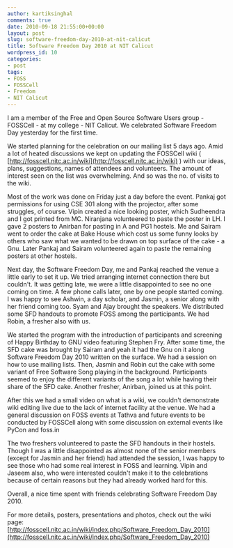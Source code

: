 ```yaml
---
author: kartiksinghal
comments: true
date: 2010-09-18 21:55:00+00:00
layout: post
slug: software-freedom-day-2010-at-nit-calicut
title: Software Freedom Day 2010 at NIT Calicut
wordpress_id: 10
categories:
- post
tags:
- FOSS
- FOSSCell
- Freedom
- NIT Calicut
---
```


I am a member of the Free and Open Source Software Users group - FOSSCell - at my college - NIT Calicut. We celebrated Software Freedom Day yesterday for the first time. 

We started planning for the celebration on our mailing list 5 days ago. Amid a lot of heated discussions we kept on updating the FOSSCell wiki ( [http://fosscell.nitc.ac.in/wiki](http://fosscell.nitc.ac.in/wiki) ) with our ideas, plans, suggestions, names of attendees and volunteers. The amount of interest seen on the list was overwhelming. And so was the no. of visits to the wiki. 

Most of the work was done on Friday just a day before the event. Pankaj got permissions for using CSE 301 along with the projector, after some struggles, of course. Vipin created a nice looking poster, which Sudheendra and I got printed from MC. Niranjana volunteered to paste the poster in LH. I gave 2 posters to Anirban for pasting in A and PG1 hostels. Me and Sairam went to order the cake at Bake House which cost us some funny looks by others who saw what we wanted to be drawn on top surface of the cake - a Gnu. Later Pankaj and Sairam volunteered again to paste the remaining posters at other hostels. 

Next day, the Software Freedom Day, me and Pankaj reached the venue a little early to set it up. We tried arranging internet connection there but couldn't. It was getting late, we were a little disappointed to see no one coming on time. A few phone calls later, one by one people started coming. I was happy to see Ashwin, a day scholar, and Jasmin, a senior along with her friend coming too. Syam and Ajay brought the speakers. We distributed some SFD handouts to promote FOSS among the participants. We had Robin, a fresher also with us. 

We started the program with the introduction of participants and screening of Happy Birthday to GNU video featuring Stephen Fry. After some time, the SFD cake was brought by Sairam and yeah it had the Gnu on it along Software Freedom Day 2010 written on the surface. We had a session on how to use mailing lists. Then, Jasmin and Robin cut the cake with some variant of Free Software Song playing in the background. Participants seemed to enjoy the different variants of the song a lot while having their share of the SFD cake. Another fresher, Anirban, joined us at this point. 

After this we had a small video on what is a wiki, we couldn't demonstrate wiki editing live due to the lack of internet facility at the venue. We had a general discussion on FOSS events at Tathva and future events to be conducted by FOSSCell along with some discussion on external events like PyCon and foss.in 

The two freshers volunteered to paste the SFD handouts in their hostels. Though I was a little disappointed as almost none of the senior members (except for Jasmin and her friend) had attended the session, I was happy to see those who had some real interest in FOSS and learning. Vipin and Jaseem also, who were interested couldn't make it to the celebrations because of certain reasons but they had already worked hard for this. 

Overall, a nice time spent with friends celebrating Software Freedom Day 2010. 

For more details, posters, presentations and photos, check out the wiki page: [http://fosscell.nitc.ac.in/wiki/index.php/Software_Freedom_Day_2010](http://fosscell.nitc.ac.in/wiki/index.php/Software_Freedom_Day_2010)
